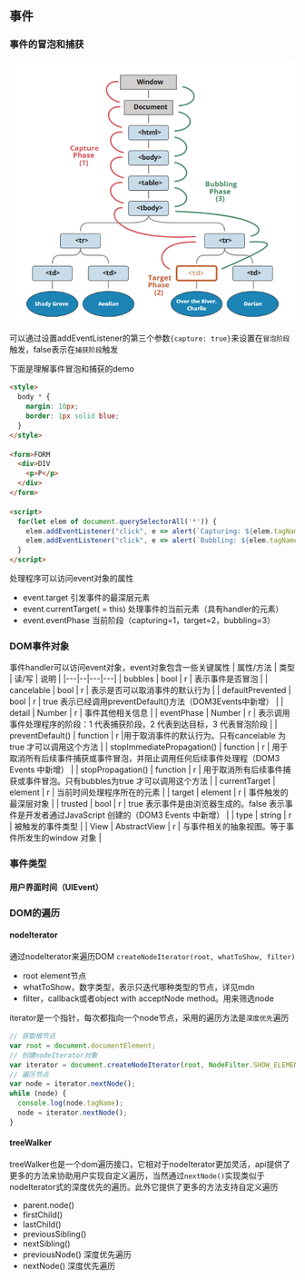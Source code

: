 ## 事件

### 事件的冒泡和捕获
![](../assets/冒泡和捕获.png)

可以通过设置addEventListener的第三个参数`{capture: true}`来设置在`冒泡阶段`触发，false表示在`捕获阶段`触发


下面是理解事件冒泡和捕获的demo
```html
<style>
  body * {
    margin: 10px;
    border: 1px solid blue;
  }
</style>

<form>FORM
  <div>DIV
    <p>P</p>
  </div>
</form>

<script>
  for(let elem of document.querySelectorAll('*')) {
    elem.addEventListener("click", e => alert(`Capturing: ${elem.tagName}`), true);
    elem.addEventListener("click", e => alert(`Bubbling: ${elem.tagName}`));
  }
</script>
```

处理程序可以访问event对象的属性
- event.target  引发事件的最深层元素
- event.currentTarget( = this)  处理事件的当前元素（具有handler的元素）
- event.eventPhase  当前阶段（capturing=1，target=2，bubbling=3）


### DOM事件对象
事件handler可以访问event对象，event对象包含一些关键属性
| 属性/方法  | 类型  | 读/写  | 说明  |
|---|--|---|---|
| bubbles  | bool  | r  | 表示事件是否冒泡  |
| cancelable  | bool  | r  | 表示是否可以取消事件的默认行为  |
| defaultPrevented  | bool  | r  | true 表示已经调用preventDefault()方法（DOM3Events中新增）  |
| detail  | Number  | r  | 事件其他相关信息  |
| eventPhase  |  Number |  r | 表示调用事件处理程序的阶段：1 代表捕获阶段，2 代表到达目标，3 代表冒泡阶段  |
| preventDefault()  | function  | r  |用于取消事件的默认行为。只有cancelable 为true 才可以调用这个方法   |
| stopImmediatePropagation() | function  | r   | 用于取消所有后续事件捕获或事件冒泡，并阻止调用任何后续事件处理程（DOM3 Events 中新增）  |
| stopPropagation() |  function |  r | 用于取消所有后续事件捕获或事件冒泡。只有bubbles为true 才可以调用这个方法  |
| currentTarget  |  element  | r  | 当前时间处理程序所在的元素  |
| target  | element  | r  | 事件触发的最深层对象  |
| trusted  |  bool | r  | true 表示事件是由浏览器生成的。false 表示事件是开发者通过JavaScript 创建的（DOM3 Events 中新增）  |
| type  | string  |  r | 被触发的事件类型  |
| View  | AbstractView  |  r |  与事件相关的抽象视图。等于事件所发生的window 对象 |

### 事件类型

#### 用户界面时间（UIEvent）


### DOM的遍历

#### nodeIterator
通过nodeIterator来遍历DOM
`createNodeIterator(root, whatToShow, filter)`
- root element节点
- whatToShow，数字类型，表示只迭代哪种类型的节点，详见mdn
- filter，callback或者object with acceptNode method。用来筛选node

iterator是一个指针，每次都指向一个node节点，采用的遍历方法是`深度优先`遍历


```js
// 获取根节点
var root = document.documentElement;
// 创建nodeIterator对象
var iterator = document.createNodeIterator(root, NodeFilter.SHOW_ELEMENT);
// 遍历节点
var node = iterator.nextNode();
while (node) {
  console.log(node.tagName);
  node = iterator.nextNode();
}
```


#### treeWalker
treeWalker也是一个dom遍历接口，它相对于nodeIterator更加灵活，api提供了更多的方法来协助用户实现自定义遍历，当然通过`nextNode()`实现类似于nodeIterator式的深度优先的遍历。此外它提供了更多的方法支持自定义遍历
- parent.node()
- firstChild()
- lastChild()
- previousSibling()
- nextSibling()
- previousNode() 深度优先遍历
- nextNode() 深度优先遍历
